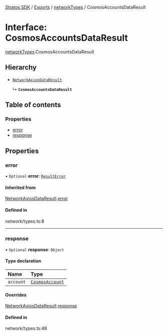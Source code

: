 [Stratos SDK](../README.md) / [Exports](../modules.md) / [networkTypes](../modules/networkTypes.md) / CosmosAccountsDataResult

# Interface: CosmosAccountsDataResult

[networkTypes](../modules/networkTypes.md).CosmosAccountsDataResult

## Hierarchy

- [`NetworkAxiosDataResult`](networkTypes.NetworkAxiosDataResult.md)

  ↳ **`CosmosAccountsDataResult`**

## Table of contents

### Properties

- [error](networkTypes.CosmosAccountsDataResult.md#error)
- [response](networkTypes.CosmosAccountsDataResult.md#response)

## Properties

### error

• `Optional` **error**: [`ResultError`](networkTypes.ResultError.md)

#### Inherited from

[NetworkAxiosDataResult](networkTypes.NetworkAxiosDataResult.md).[error](networkTypes.NetworkAxiosDataResult.md#error)

#### Defined in

network/types.ts:8

___

### response

• `Optional` **response**: `Object`

#### Type declaration

| Name | Type |
| :------ | :------ |
| `account` | [`CosmosAccount`](networkTypes.CosmosAccount.md) |

#### Overrides

[NetworkAxiosDataResult](networkTypes.NetworkAxiosDataResult.md).[response](networkTypes.NetworkAxiosDataResult.md#response)

#### Defined in

network/types.ts:48

